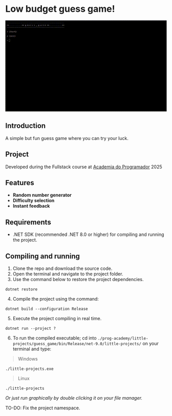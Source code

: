 # Low budget guess game!

![](./misc/app_running.gif)

## Introduction

A simple but fun guess game where you can try your luck.

## Project

Developed during the Fullstack course at [Academia do Programador](https://www.academiadoprogramador.net) 2025

## Features

- **Random number generator**
- **Difficulty selection**
- **Instant feedback**

## Requirements

- .NET SDK (recommended .NET 8.0 or higher) for compiling and running the project.

## Compiling and running

1. Clone the repo and download the source code.
2. Open the terminal and navigate to the project folder.
3. Use the command below to restore the project dependencies.

```
dotnet restore
```

4. Compile the project using the command:

```
dotnet build --configuration Release
```

5. Execute the project compiling in real time.

```
dotnet run --project ?
```

6. To run the compiled executable; cd into `./prog-academy/little-projects/guess_game/bin/Release/net-9.0/little-projects/` on your terminal and type:

> Windows
```
./little-projects.exe
```

> Linux
```
./little-projects
```

*Or just run graphically by double clicking it on your file manager.*

TO-DO: Fix the project namespace.
